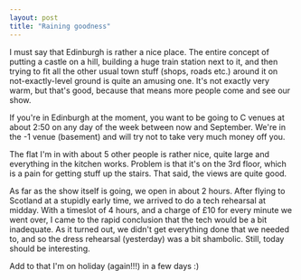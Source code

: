 ```yaml
---
layout: post
title: "Raining goodness"
---
```

I must say that Edinburgh is rather a nice place. The entire concept of
putting a castle on a hill, building a huge train station next to it, and then
trying to fit all the other usual town stuff (shops, roads etc.) around it on
not-exactly-level ground is quite an amusing one. It's not exactly very warm,
but that's good, because that means more people come and see our show.

If you're in Edinburgh at the moment, you want to be going to C venues at
about 2:50 on any day of the week between now and September. We're in the -1
venue (basement) and will try not to take very much money off you.

The flat I'm in with about 5 other people is rather nice, quite large and
everything in the kitchen works. Problem is that it's on the 3rd floor, which
is a pain for getting stuff up the stairs. That said, the views are quite
good.

As far as the show itself is going, we open in about 2 hours. After flying to
Scotland at a stupidly early time, we arrived to do a tech rehearsal at
midday. With a timeslot of 4 hours, and a charge of £10 for every minute we
went over, I came to the rapid conclusion that the tech would be a bit
inadequate. As it turned out, we didn't get everything done that we needed to,
and so the dress rehearsal (yesterday) was a bit shambolic. Still, today
should be interesting.

Add to that I'm on holiday (again!!!) in a few days :)

